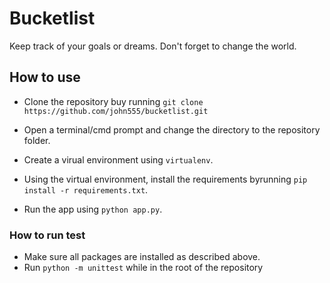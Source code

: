 # Bucketlist

Keep track of your goals or dreams. Don't forget to change the world.

## How to use
- Clone the repository buy running 
```git clone https://github.com/john555/bucketlist.git```

- Open a terminal/cmd prompt and change the directory to the repository folder.
- Create a virual environment using ```virtualenv```.
- Using the virtual environment, install the requirements byrunning ```pip install -r requirements.txt```.
- Run the app using ```python app.py```.

### How to run test
- Make sure all packages are installed as described above.
- Run ```python -m unittest``` while in the root of the repository
